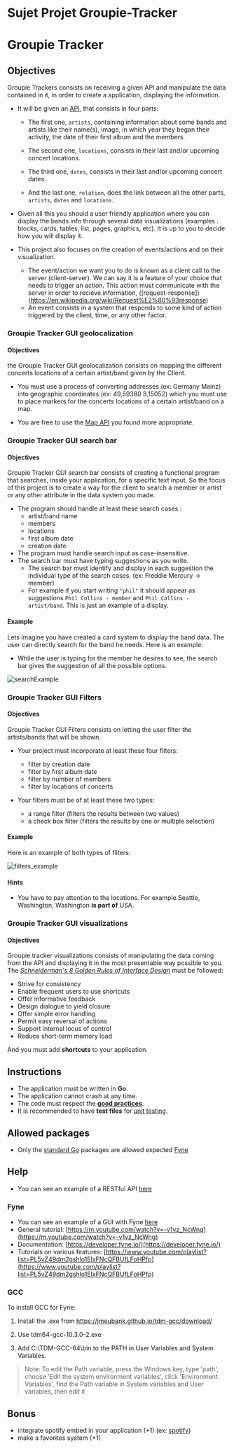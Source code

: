 # Sujet Projet Groupie-Tracker

# Groupie Tracker

## Objectives

Groupie Trackers consists on receiving a given API and manipulate the data contained in it, in order to create a application, displaying the information.

- It will be given an [API](https://groupietrackers.herokuapp.com/api), that consists in four parts:

  - The first one, `artists`, containing information about some bands and artists like their name(s), image, in which year they began their activity, the date of their first album and the members.

  - The second one, `locations`, consists in their last and/or upcoming concert locations.

  - The third one, `dates`, consists in their last and/or upcoming concert dates.

  - And the last one, `relation`, does the link between all the other parts, `artists`, `dates` and `locations`.

- Given all this you should a user friendly application where you can display the bands info through several data visualizations (examples : blocks, cards, tables, list, pages, graphics, etc). It is up to you to decide how you will display it.

- This project also focuses on the creation of events/actions and on their visualization.

  - The event/action we want you to do is known as a client call to the server (client-server). We can say it is a feature of your choice that needs to trigger an action. This action must communicate with the server in order to recieve information, ([request-response])(https://en.wikipedia.org/wiki/Request%E2%80%93response)
  - An event consists in a system that responds to some kind of action triggered by the client, time, or any other factor.

### Groupie Tracker GUI geolocalization

#### Objectives

the Groupie Tracker GUI geolocalization consists on mapping the different concerts locations of a certain artist/band given by the Client.

- You must use a process of converting addresses (ex: Germany Mainz) into geographic coordinates (ex: 49,59380 8,15052) which you must use to place markers for the concerts locations of a certain artist/band on a map.

- You are free to use the [Map API](https://rapidapi.com/blog/top-map-apis/) you found more appropriate.

### Groupie Tracker GUI search bar

#### Objectives

Groupie Tracker GUI search bar consists of creating a functional program that searches, inside your application, for a specific text input.
So the focus of this project is to create a way for the client to search a member or artist or any other attribute in the data system you made.

- The program should handle at least these search cases :
  - artist/band name
  - members
  - locations
  - first album date
  - creation date
- The program must handle search input as case-insensitive.
- The search bar must have typing suggestions as you write.
  - The search bar must identify and display in each suggestion the individual type of the search cases. (ex: Freddie Mercury -> member)
  - For example if you start writing `"phil"` it should appear as suggestions `Phil Collins - member` and `Phil Collins - artist/band`. This is just an example of a display.

#### Example

Lets imagine you have created a card system to display the band data. The user can directly search for the band he needs. Here is an example:

- While the user is typing for the member he desires to see, the search bar gives the suggestion of all the possible options.

![searchExample](https://gist.github.com/assets/53236467/ff5efd44-2a07-4da3-820f-a039f3a32700)


### Groupie Tracker GUI Filters

#### Objectives

Groupie Tracker GUI Filters consists on letting the user filter the artists/bands that will be shown.

- Your project must incorporate at least these four filters:

  - filter by creation date
  - filter by first album date
  - filter by number of members
  - filter by locations of concerts

- Your filters must be of at least these two types:
  - a range filter (filters the results between two values)
  - a check box filter (filters the results by one or multiple selection)

#### Example

Here is an example of both types of filters:

![filters_example](https://gist.github.com/assets/53236467/2c749b8e-1774-4d3a-a95a-b9e1676cfab1)



#### Hints

- You have to pay attention to the locations. For example Seattle, Washington, Washington **is part of** USA.

### Groupie Tracker GUI visualizations

#### Objectives

Groupie tracker visualizations consists of manipulating the data coming from the API and displaying it in the most presentable way possible to you. The [_Schneiderman's 8 Golden Rules of Interface Design_](https://www.interaction-design.org/literature/article/shneiderman-s-eight-golden-rules-will-help-you-design-better-interfaces) must be followed:

- Strive for consistency
- Enable frequent users to use shortcuts
- Offer informative feedback
- Design dialogue to yield closure
- Offer simple error handling
- Permit easy reversal of actions
- Support internal locus of control
- Reduce short-term memory load

And you must add **shortcuts** to your application.

## Instructions

- The application must be written in **Go**.
- The application cannot crash at any time.
- The code must respect the [**good practices**](../good-practices/README.md).
- It is recommended to have **test files** for [unit testing](https://go.dev/doc/tutorial/add-a-test).

## Allowed packages

- Only the [standard Go](https://golang.org/pkg/) packages are allowed expected [Fyne](https://github.com/fyne-io/fyne)

## Help

- You can see an example of a RESTful API [here](https://rickandmortyapi.com/)

### Fyne

- You can see an example of a GUI with Fyne [here](https://apps.fyne.io/)
- General tutorial: [https://m.youtube.com/watch?v=-v1vz_NcWng](https://m.youtube.com/watch?v=-v1vz_NcWng)
- Documentation: [https://developer.fyne.io/](https://developer.fyne.io/)
- Tutorials on various features: [https://www.youtube.com/playlist?list=PL5vZ49dm2gshlo1EIxFNcQFBUfLFoHPfp](https://www.youtube.com/playlist?list=PL5vZ49dm2gshlo1EIxFNcQFBUfLFoHPfp)

### GCC

To install GCC for Fyne:

1. Install the .exe from https://jmeubank.github.io/tdm-gcc/download/

2. Use tdm64-gcc-10.3.0-2.exe

3. Add C:\TDM-GCC-64\bin to the PATH in User Variables and System Variables.

> Note: To edit the Path variable, press the Windows key, type 'path', choose 'Edit the system environment variables', click 'Environment Variables', find the Path variable in System variables and User variables, then edit it

## Bonus

- integrate spotify embed in your application (+1) (ex: [spotify](https://developer.spotify.com/documentation/widgets/generate/embed/))
- make a favorites system (+1)
